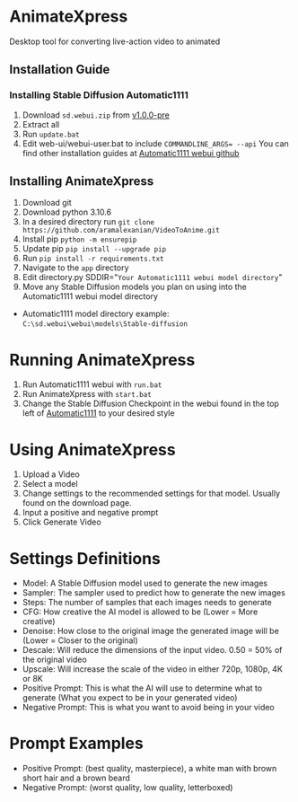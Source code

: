# AnimateXpress
Desktop tool for converting live-action video to animated

## Installation Guide
### Installing Stable Diffusion Automatic1111
1. Download `sd.webui.zip` from [v1.0.0-pre](https://github.com/AUTOMATIC1111/stable-diffusion-webui/releases/tag/v1.0.0-pre)
2. Extract all
3. Run `update.bat`
4. Edit web-ui/webui-user.bat to include `COMMANDLINE_ARGS= --api`
You can find other installation guides at [Automatic1111 webui github](https://github.com/AUTOMATIC1111/stable-diffusion-webui)

## Installing AnimateXpress
1. Download git
2. Download python 3.10.6
3. In a desired directory run `git clone https://github.com/aramalexanian/VideoToAnime.git`
4. Install pip `python -m ensurepip`
5. Update pip `pip install --upgrade pip`
6. Run `pip install -r requirements.txt`
7. Navigate to the `app` directory
8. Edit directory.py SDDIR="`Your Automatic1111 webui model directory`"
9. Move any Stable Diffusion models you plan on using into the Automatic1111 webui model directory 
- Automatic1111 model directory example: `C:\sd.webui\webui\models\Stable-diffusion`

# Running AnimateXpress
1. Run Automatic1111 webui with `run.bat`
2. Run AnimateXpress with `start.bat`
3. Change the Stable Diffusion Checkpoint in the webui found in the top left of [Automatic1111](http://127.0.0.1:7860/) to your desired style

# Using AnimateXpress
1. Upload a Video
2. Select a model
3. Change settings to the recommended settings for that model. Usually found on the download page.
4. Input a positive and negative prompt
5. Click Generate Video

# Settings Definitions
- Model: 			A Stable Diffusion model used to generate the new images
- Sampler: 		The sampler used to predict how to generate the new images
- Steps: 			The number of samples that each images needs to generate
- CFG: 			How creative the AI model is allowed to be (Lower = More creative)
- Denoise: 		How close to the original image the generated image will be (Lower = Closer to the original)
- Descale: 		Will reduce the dimensions of the input video. 0.50 = 50% of the original video
- Upscale:			Will increase the scale of the video in either 720p, 1080p, 4K or 8K
- Positive Prompt: This is what the AI will use to determine what to generate (What you expect to be in your generated video)
- Negative Prompt: This is what you want to avoid being in your video

# Prompt Examples
- Positive Prompt: (best quality, masterpiece), a white man with brown short hair and a brown beard
- Negative Prompt: (worst quality, low quality, letterboxed)